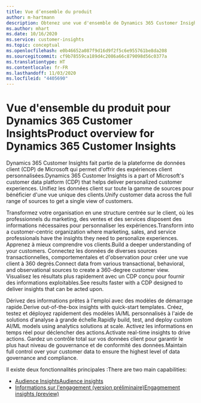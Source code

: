 ```yaml
---
title: Vue d’ensemble du produit
author: m-hartmann
description: Obtenez une vue d'ensemble de Dynamics 365 Customer Insights et de ses fonctionnalités.
ms.author: mhart
ms.date: 10/16/2020
ms.service: customer-insights
ms.topic: conceptual
ms.openlocfilehash: e0b46652a087f9d16d9f2f5c6e955761be8da208
ms.sourcegitcommit: cf9b78559ca189d4c2086a66c879098d56c0377a
ms.translationtype: HT
ms.contentlocale: fr-FR
ms.lasthandoff: 11/03/2020
ms.locfileid: "4405690"
---
```

# <a name="product-overview-for-dynamics-365-customer-insights"></a><span data-ttu-id="74766-103">Vue d'ensemble du produit pour Dynamics 365 Customer Insights</span><span class="sxs-lookup"><span data-stu-id="74766-103">Product overview for Dynamics 365 Customer Insights</span></span>

<span data-ttu-id="74766-104">Dynamics 365 Customer Insights fait partie de la plateforme de données client (CDP) de Microsoft qui permet d'offrir des expériences client personnalisées.</span><span class="sxs-lookup"><span data-stu-id="74766-104">Dynamics 365 Customer Insights is a part of Microsoft's customer data platform (CDP) that helps deliver personalized customer experiences.</span></span> <span data-ttu-id="74766-105">Unifiez les données client sur toute la gamme de sources pour bénéficier d'une vue unique des clients.</span><span class="sxs-lookup"><span data-stu-id="74766-105">Unify customer data across the full range of sources to get a single view of customers.</span></span> 

<span data-ttu-id="74766-106">Transformez votre organisation en une structure centrée sur le client, où les professionnels du marketing, des ventes et des services disposent des informations nécessaires pour personnaliser les expériences.</span><span class="sxs-lookup"><span data-stu-id="74766-106">Transform into a customer-centric organization where marketing, sales, and service professionals have the insights they need to personalize experiences.</span></span> <span data-ttu-id="74766-107">Apprenez à mieux comprendre vos clients.</span><span class="sxs-lookup"><span data-stu-id="74766-107">Build a deeper understanding of your customers.</span></span> <span data-ttu-id="74766-108">Connectez les données de diverses sources transactionnelles, comportementales et d'observation pour créer une vue client à 360 degrés.</span><span class="sxs-lookup"><span data-stu-id="74766-108">Connect data from various transactional, behavioral, and observational sources to create a 360-degree customer view.</span></span> <span data-ttu-id="74766-109">Visualisez les résultats plus rapidement avec un CDP conçu pour fournir des informations exploitables.</span><span class="sxs-lookup"><span data-stu-id="74766-109">See results faster with a CDP designed to deliver insights that can be acted upon.</span></span> 

<span data-ttu-id="74766-110">Dérivez des informations prêtes à l'emploi avec des modèles de démarrage rapide.</span><span class="sxs-lookup"><span data-stu-id="74766-110">Derive out-of-the-box insights with quick-start templates.</span></span> <span data-ttu-id="74766-111">Créez, testez et déployez rapidement des modèles IA/ML personnalisés à l'aide de solutions d'analyse à grande échelle.</span><span class="sxs-lookup"><span data-stu-id="74766-111">Rapidly build, test, and deploy custom AI/ML models using analytics solutions at scale.</span></span> <span data-ttu-id="74766-112">Activez les informations en temps réel pour déclencher des actions.</span><span class="sxs-lookup"><span data-stu-id="74766-112">Activate real-time insights to drive actions.</span></span> <span data-ttu-id="74766-113">Gardez un contrôle total sur vos données client pour garantir le plus haut niveau de gouvernance et de conformité des données.</span><span class="sxs-lookup"><span data-stu-id="74766-113">Maintain full control over your customer data to ensure the highest level of data governance and compliance.</span></span> 

<span data-ttu-id="74766-114">Il existe deux fonctionnalités principales :</span><span class="sxs-lookup"><span data-stu-id="74766-114">There are two main capabilities:</span></span> 

- [<span data-ttu-id="74766-115">Audience Insights</span><span class="sxs-lookup"><span data-stu-id="74766-115">Audience insights</span></span>](audience-insights/overview.md)
- [<span data-ttu-id="74766-116">Informations sur l'engagement (version préliminaire)</span><span class="sxs-lookup"><span data-stu-id="74766-116">Engagmement insights (preview)</span></span>](engagement-insights/index.yml)
 